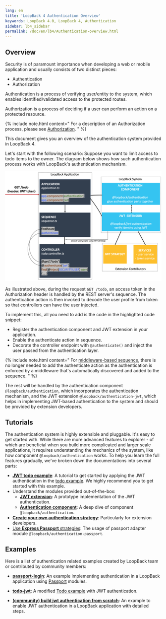 ```yaml
---
lang: en
title: 'LoopBack 4 Authentication Overview'
keywords: LoopBack 4.0, LoopBack 4, Authentication
sidebar: lb4_sidebar
permalink: /doc/en/lb4/Authentication-overview.html
---
```


## Overview

Security is of paramount importance when developing a web or mobile application
and usually consists of two distinct pieces:

- Authentication
- Authorization

Authentication is a process of verifying user/entity to the system, which
enables identified/validated access to the protected routes.

Authorization is a process of deciding if a user can perform an action on a
protected resource.

{% include note.html content=" For a description of an Authorization process, please see [Authorization](Authorization-component.md). " %}

This document gives you an overview of the authentication system provided in
LoopBack 4.

Let's start with the following scenario: Suppose you want to limit access to
todo items to the owner. The diagram below shows how such authentication process
works with LoopBack's authentication mechanism.

![authentication_overview_request_handle_flow](./imgs/authentication/authentication-overview.png)

As illustrated above, during the request `GET /todo`, an access token in the
Authorization header is handled by the REST server's sequence. The
authentication action is then invoked to decode the user profile from token so
that controllers can have the user injected.

To implement this, all you need to add is the code in the highlighted code
snippet:

- Register the authentication component and JWT extension in your application.
- Enable the authenticate action in sequence.
- Decorate the controller endpoint with `@authenticate()` and inject the user
  passed from the authentication layer.

{% include note.html content="
For [middleware-based sequence](REST-middleware-sequence.md), there is no longer
needed to add the authenticate action as the authentication is enforced by a
middleware that's automatically discovered and added to the sequence.
" %}

The rest will be handled by the authentication component
`@loopback/authentication`, which incorporates the authentication mechanism, and
the JWT extension `@loopback/authentication-jwt`, which helps in implementing
JWT-based authentication to the system and should be provided by extension
developers.

## Tutorials

The authentication system is highly extensible and pluggable. It's easy to get
started with. While there are more advanced features to explorer - of which are
beneficial when you build more complicated and larger scale applications, it
requires understanding the mechanics of the system, like how component
`@loopback/authentication` works. To help you learn the full features gradually,
we've broken down the documentations into several parts:

- [**JWT todo example**](./tutorials/authentication/Authentication-Tutorial.md):
  A tutorial to get started by applying the JWT authentication in the
  [todo example](https://loopback.io/doc/en/lb4/todo-tutorial.html). We highly
  recommend you to get started with this example.
- Understand the modules provided out-of-the-box:
  - [**JWT extension**](JWT-authentication-extension.md): A prototype
    implementation of the JWT authentication.
  - [**Authentication component**](Loopback-component-authentication.md): A deep
    dive of component `@loopback/authentication`.
- [**Create your own authentication strategy**](Create-custom-authentication-strategy.md):
  Particularly for extension developers.
- [Use **Express Passport** strategies](Authentication-passport.md): The usage
  of passport adapter module `@loopback/authentication-passport`.

## Examples

Here is a list of authentication related examples created by LoopBack team or
contributed by community members:

- **[passport-login](https://github.com/loopbackio/loopback-next/tree/master/examples/passport-login)**:
  An example implementing authentication in a LoopBack application using
  [Passport](https://github.com/jaredhanson/passport) modules.

- **[todo-jwt](https://github.com/loopbackio/loopback-next/tree/master/examples/todo-jwt)**:
  A modified
  [Todo example](https://github.com/loopbackio/loopback-next/tree/master/examples/todo)
  with JWT authentication.

- **[(community) build jwt authentication from scratch](https://github.com/HrithikMittal/Loopback4-auth)**:
  An example to enable JWT authentication in a LoopBack application with
  detailed steps.

